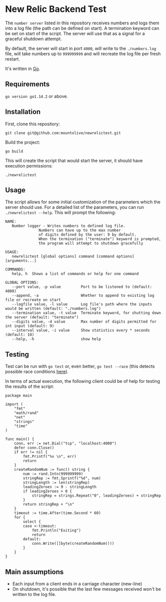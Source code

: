 # New Relic Backend Test

The `number server` listed in this repository receives numbers and logs them into a log file 
(the path can be defined on start). A termination keyword can be set on start of the script. The server
will use that as a signal for a graceful shutdown attempt.

By default, the server will start in port `4000`, will write to the `./numbers.log` file,
will take numbers up to `999999999` and will recreate the log file per fresh restart.

It's written in [Go](https://golang.org/).

## Requirements

`go version go1.14.2` or above.

## Installation

First, clone this repository:

`git clone git@github.com:mountolive/newrelictest.git`

Build the project:

`go build`

This will create the script that would start the server, it should have execution permissions:

`./newrelictest`

## Usage

The script allows for some initial customization of the parameters which the server should use.
For a detailed list of the parameters, you can run `./newrelictest --help`. This will prompt the following:

```
NAME:
   Number logger - Writes numbers to defined log file.
               Numbers can have up to the max number
               of digits defined by the user: 9 by default.
               When the termination ("terminate") keyword is prompted,
               the program will attempt to shutdown gracefully

USAGE:
   newrelictest [global options] command [command options] [arguments...]

COMMANDS:
   help, h  Shows a list of commands or help for one command

GLOBAL OPTIONS:
   --port value, -p value         Port to be listened to (default: 4000)
   --append, -a                   Whether to append to existing log file or recreate on start
   --logfile value, -l value      Log file's path where the inputs would be written (default: "./numbers.log")
   --termination value, -t value  Terminate keyword, for shutting down the server (default: "terminate")
   --digits value, -d value       Max number of digits permitted for int input (default: 9)
   --interval value, -i value     Show statistics every * seconds (default: 10)
   --help, -h                     show help
```

## Testing

Test can be run with `go test` or, even better,  `go test --race` (this detects possible race conditions [here](https://golang.org/doc/articles/race_detector.html)). 

In terms of actual execution, the following client could be of help for testing the results of the script:

```
package main

import (
	"fmt"
	"math/rand"
	"net"
	"strings"
	"time"
)

func main() {
	conn, err := net.Dial("tcp", "localhost:4000")
	defer conn.Close()
	if err != nil {
		fmt.Printf("%v \n", err)
		return
	}
	createRandomNum := func() string {
		num := rand.Intn(999999999)
		stringRep := fmt.Sprintf("%d", num)
		stringLength := len(stringRep)
		leadingZeroes := 9 - stringLength
		if leadingZeroes > 0 {
			stringRep = strings.Repeat("0", leadingZeroes) + stringRep
		}
		return stringRep + "\n"
	}
	timeout := time.After(time.Second * 60)
	for {
		select {
		case <-timeout:
			fmt.Println("Exiting")
			return
		default:
			conn.Write([]byte(createRandomNum()))
		}
	}
}
```

## Main assumptions

- Each input from a client ends in a carriage character (new-line)
- On shutdown, it's possible that the last few messages received won't be written to the log file.

